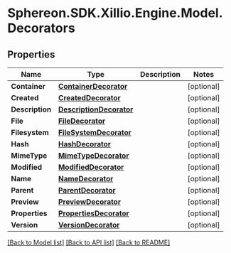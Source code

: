 # Sphereon.SDK.Xillio.Engine.Model.Decorators
## Properties

Name | Type | Description | Notes
------------ | ------------- | ------------- | -------------
**Container** | [**ContainerDecorator**](ContainerDecorator.md) |  | [optional] 
**Created** | [**CreatedDecorator**](CreatedDecorator.md) |  | [optional] 
**Description** | [**DescriptionDecorator**](DescriptionDecorator.md) |  | [optional] 
**File** | [**FileDecorator**](FileDecorator.md) |  | [optional] 
**Filesystem** | [**FileSystemDecorator**](FileSystemDecorator.md) |  | [optional] 
**Hash** | [**HashDecorator**](HashDecorator.md) |  | [optional] 
**MimeType** | [**MimeTypeDecorator**](MimeTypeDecorator.md) |  | [optional] 
**Modified** | [**ModifiedDecorator**](ModifiedDecorator.md) |  | [optional] 
**Name** | [**NameDecorator**](NameDecorator.md) |  | [optional] 
**Parent** | [**ParentDecorator**](ParentDecorator.md) |  | [optional] 
**Preview** | [**PreviewDecorator**](PreviewDecorator.md) |  | [optional] 
**Properties** | [**PropertiesDecorator**](PropertiesDecorator.md) |  | [optional] 
**Version** | [**VersionDecorator**](VersionDecorator.md) |  | [optional] 

[[Back to Model list]](../README.md#documentation-for-models) [[Back to API list]](../README.md#documentation-for-api-endpoints) [[Back to README]](../README.md)

